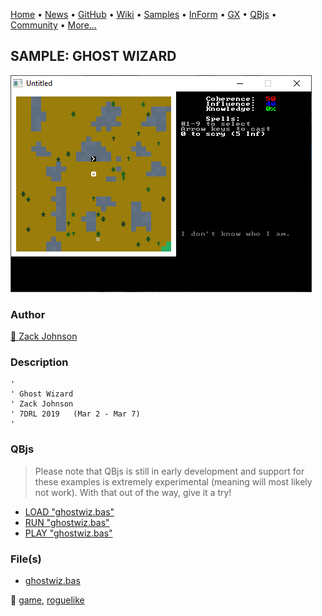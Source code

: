[Home](https://qb64.com) • [News](../../news.md) • [GitHub](https://github.com/QB64Official/qb64) • [Wiki](wiki.md) • [Samples](../../samples.md) • [InForm](../../inform.md) • [GX](../../gx.md) • [QBjs](../../qbjs.md) • [Community](../../community.md) • [More...](../../more.md)

## SAMPLE: GHOST WIZARD

![screenshot.png](img/screenshot.png)

### Author

[🐝 Zack Johnson](../zack-johnson.md) 

### Description

```text
'
' Ghost Wizard
' Zack Johnson
' 7DRL 2019   (Mar 2 - Mar 7)
'
```

### QBjs

> Please note that QBjs is still in early development and support for these examples is extremely experimental (meaning will most likely not work). With that out of the way, give it a try!

* [LOAD "ghostwiz.bas"](https://qbjs.org/index.html?src=https://qb64.com/samples/ghost-wizard/src/ghostwiz.bas)
* [RUN "ghostwiz.bas"](https://qbjs.org/index.html?mode=auto&src=https://qb64.com/samples/ghost-wizard/src/ghostwiz.bas)
* [PLAY "ghostwiz.bas"](https://qbjs.org/index.html?mode=play&src=https://qb64.com/samples/ghost-wizard/src/ghostwiz.bas)

### File(s)

* [ghostwiz.bas](src/ghostwiz.bas)

🔗 [game](../game.md), [roguelike](../roguelike.md)
